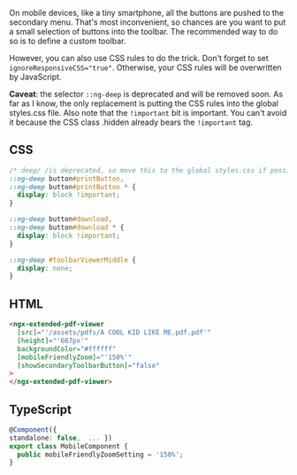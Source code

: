 On mobile devices, like a tiny smartphone, all the buttons are pushed to the secondary menu. That's most inconvenient, so chances are you want to put a small selection of buttons into the toolbar. The recommended way to do so is to define a custom toolbar.

However, you can also use CSS rules to do the trick. Don't forget to set `ignoreResponsiveCSS="true"`. Otherwise, your CSS rules will be overwritten by JavaScript.

**Caveat**: the selector `::ng-deep` is deprecated and will be removed soon. As far as I know, the only replacement is putting the CSS rules into the global styles.css file. Also note that the `!important` bit is important. You can't avoid it because the CSS class .hidden already bears the `!important` tag.

## CSS

```css
/* deep/ /is deprecated, so move this to the global styles.css if possible! */
::ng-deep button#printButton,
::ng-deep button#printButton * {
  display: block !important;
}

::ng-deep button#download,
::ng-deep button#download * {
  display: block !important;
}

::ng-deep #toolbarViewerMiddle {
  display: none;
}
```
## HTML

```html
<ngx-extended-pdf-viewer
  [src]="'/assets/pdfs/A COOL KID LIKE ME.pdf.pdf'"
  [height]="'667px'"
  backgroundColor="#ffffff"
  [mobileFriendlyZoom]="'150%'"
  [showSecondaryToolbarButton]="false"
>
</ngx-extended-pdf-viewer>
```

## TypeScript

```typescript
@Component({
standalone: false,  ... })
export class MobileComponent {
  public mobileFriendlyZoomSetting = '150%';
}
```
